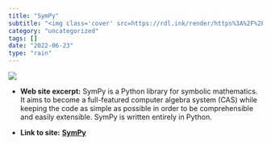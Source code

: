 ```yaml
---
title: "SymPy"
subtitle: "<img class='cover' src=https://rdl.ink/render/https%3A%2F%2Fwww.sympy.org%2Fen%2Findex.html>"
category: "uncategorized"
tags: []
date: "2022-06-23"
type: "rain"
---
```

<img class="cover" src=https://rdl.ink/render/https%3A%2F%2Fwww.sympy.org%2Fen%2Findex.html>



* **Web site excerpt:** SymPy is a Python library for symbolic mathematics. It aims to become a full-featured computer algebra system (CAS) while keeping the code as simple as possible in order to be comprehensible and easily extensible. SymPy is written entirely in Python.

* **Link to site:** **[SymPy](https://www.sympy.org/en/index.html)**